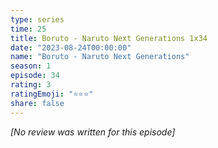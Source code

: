 ```yaml
---
type: series
time: 25
title: Boruto - Naruto Next Generations 1x34
date: "2023-08-24T00:00:00"
name: "Boruto - Naruto Next Generations"
season: 1
episode: 34
rating: 3
ratingEmoji: "⭐️⭐️⭐️"
share: false
---
```


_[No review was written for this episode]_
